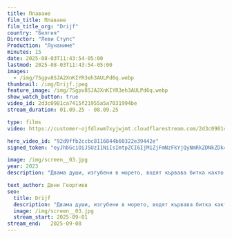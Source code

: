 ```yaml
---
title: Плаване
film_title: Плаване
film_title_org: "Drijf"
country: "Белгия"
Director: "Леви Ступс"
Production: "Лунаниме"
minutes: 15
date: 2025-08-03T11:43:54-05:00
lastmod: 2025-08-03T11:43:54-05:00
images:
  - /img/7Sgpv8SJA2XnKIYR3eh3AULPd6q.webp
thumbnail: /img/Drijf.jpeg
feature_image: /img/7Sgpv8SJA2XnKIYR3eh3AULPd6q.webp
show_watch_button: true
video_id: 2d3c0981ca7415f21955a5a7031994be
stream_duration: 01.09.25 - 08.09.25

type: films
video: https://customer-ojfdlxwm7xyjwjmt.cloudflarestream.com/2d3c0981ca7415f21955a5a7031994be/iframe?preload=true

hero_video_id: "92d9ffb2ccbc8116844b60322e39442e"
signed_token: "eyJhbGciOiJSUzI1NiIsImtpZCI6IjM1ZjFmNzFkYjQyNmRkZDNkZDk4NGZjMzdlZTllOGJmIn0.eyJzdWIiOiI3NWQ3NDJiNDE5ZDQyZTA0ZGRhZWQ5OTMxYzhjNWY1MyIsImtpZCI6IjM1ZjFmNzFkYjQyNmRkZDNkZDk4NGZjMzdlZTllOGJmIiwiZXhwIjoiMTc1NjgwMjg1MSIsIm5iZiI6IjE3NTY3OTU2NTEifQ.cDoCg3xbXVurWxGdMPsYfOnNaUAgn6nd60HOea9YO1fdRxCFZAgu4cNNYDmWkiUtwnAb8sHxPqAPF06hvbY-26WKLt_UxdzTfNFn6JlrCwqwnaOwMdwyNWjyQSOGVMIJ1W8Kmlsf7m3MhScbAjkdk1xOz-qG0wwMSQgZEihOb7WTzA6bFCsD0IPVVoECTEnUOQJjdOTas5OXYnAmsIp0RyEOQIlsOJqYbSUkgi14bM8J9BcP0UMxV_o8Z87-zQeCMtZiCHsptFv_3k1U06Y5gAIClnVFUcgECX5TF5OVpirLA7MW-wWBlOXxRR4uQAFh-1CoEOWaGZNs9VqY172S-g"

image: /img/screen__03.jpg
year: 2023
description: "Двама души, изгубени в морето, водят кървава битка както за оцеляването си, така и за спасяването на връзката си."

text_author: Дони Георгиев
seo:
  title: Drijf
  description: "Двама души, изгубени в морето, водят кървава битка както за оцеляването си, така и за спасяването на връзката си."
  image: /img/screen__03.jpg
  stream_start: 2025-09-01
stream_end:   2025-09-08
---
```

